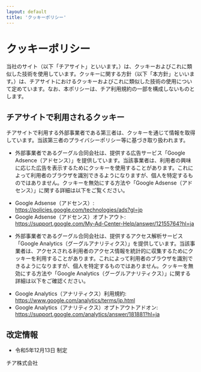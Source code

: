 ```yaml
---
layout: default
title: 'クッキーポリシー'
---
```


# クッキーポリシー
当社のサイト（以下「チアサイト」といいます。）は、クッキーおよびこれに類似した技術を使用しています。クッキーに関する方針（以下「本方針」といいます。）は、チアサイトにおけるクッキーおよびこれに類似した技術の使用について定めています。なお、本ポリシーは、チア利用規約の一部を構成しないものとします。

## チアサイトで利用されるクッキー
チアサイトで利用する外部事業者である第三者は、クッキーを通じて情報を取得しています。当該第三者のプライバシーポリシー等に基づき取り扱われます。

- 外部事業者であるグーグル合同会社は、提供する広告サービス「Google Adsence（アドセンス）」を提供しています。当該事業者は、利用者の興味に応じた広告を表示するためにクッキーを使用することがあります。これによって利用者のブラウザを識別できるようになりますが、個人を特定するものではありません。クッキーを無効にする方法や「Google Adsense（アドセンス）」に関する詳細は以下をご覧ください。
* Google Adsense（アドセンス）: https://policies.google.com/technologies/ads?gl=jp
* Google Adsense（アドセンス）オプトアウト: https://support.google.com/My-Ad-Center-Help/answer/12155764?hl=ja

- 外部事業者であるグーグル合同会社は、提供するアクセス解析サービス「Google Analytics（グーグルアナリティクス）」を提供しています。当該事業者は、アクセスされる利用者のアクセス情報を統計的に収集するためにクッキーを利用することがあります。これによって利用者のブラウザを識別できるようになりますが、個人を特定するものではありません。クッキーを無効にする方法や「Google Analytics（グーグルアナリティクス）」に関する詳細は以下をご確認ください。
* Google Analytics（アナリティクス）利用規約: https://www.google.com/analytics/terms/jp.html
* Google Analytics（アナリティクス）オプトアウトアドオン: https://support.google.com/analytics/answer/181881?hl=ja

## 改定情報
* 令和5年12月13日 制定

チア株式会社